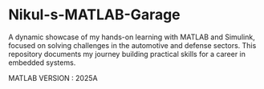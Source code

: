 # Nikul-s-MATLAB-Garage
A dynamic showcase of my hands-on learning with MATLAB and Simulink, focused on solving challenges in the automotive and defense sectors. This repository documents my journey building practical skills for a career in embedded systems.

MATLAB VERSION : 2025A
